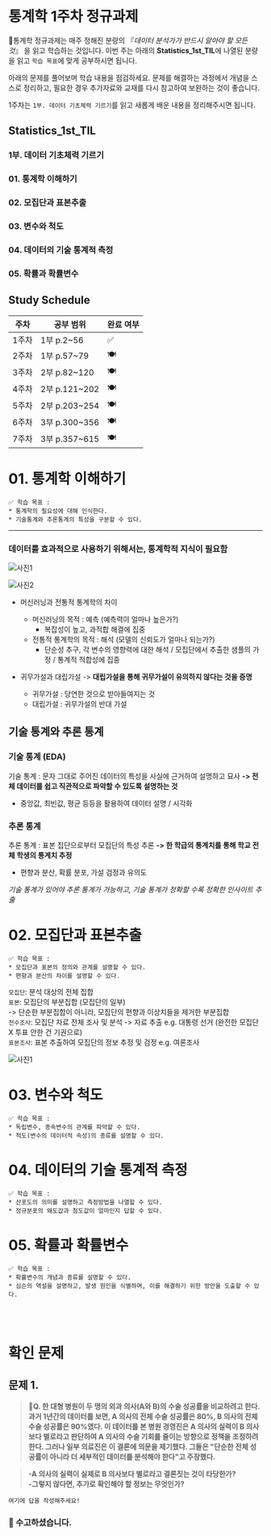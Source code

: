 # 통계학 1주차 정규과제

📌통계학 정규과제는 매주 정해진 분량의 『*데이터 분석가가 반드시 알아야 할 모든 것*』 을 읽고 학습하는 것입니다. 이번 주는 아래의 **Statistics_1st_TIL**에 나열된 분량을 읽고 `학습 목표`에 맞게 공부하시면 됩니다.

아래의 문제를 풀어보며 학습 내용을 점검하세요. 문제를 해결하는 과정에서 개념을 스스로 정리하고, 필요한 경우 추가자료와 교재를 다시 참고하여 보완하는 것이 좋습니다.

1주차는 `1부. 데이터 기초체력 기르기`를 읽고 새롭게 배운 내용을 정리해주시면 됩니다.


## Statistics_1st_TIL

### 1부. 데이터 기초체력 기르기
### 01. 통계학 이해하기
### 02. 모집단과 표본추출
### 03. 변수와 척도
### 04. 데이터의 기술 통계적 측정
### 05. 확률과 확률변수

## Study Schedule

|주차 | 공부 범위     | 완료 여부 |
|----|----------------|----------|
|1주차| 1부 p.2~56     | ✅      |
|2주차| 1부 p.57~79    | 🍽️      | 
|3주차| 2부 p.82~120   | 🍽️      | 
|4주차| 2부 p.121~202  | 🍽️      | 
|5주차| 2부 p.203~254  | 🍽️      | 
|6주차| 3부 p.300~356  | 🍽️      | 
|7주차| 3부 p.357~615  | 🍽️      | 

<!-- 여기까진 그대로 둬 주세요-->

# 01. 통계학 이해하기

```
✅ 학습 목표 :
* 통계학의 필요성에 대해 인식한다.
* 기술통계와 추론통계의 특성을 구분할 수 있다.
```
---
### 데이터를 **효과적**으로 사용하기 위해서는, **통계학적 지식**이 필요함  
![사진1](images/week1_0 "데이터 과학의 프로세스")

![사진2](images/week1_1 "머신러닝과 전통적 통계학의 차이")
* 머신러닝과 전통적 통계학의 차이
  * 머신러닝의 목적 : 예측 (예측력이 얼마나 높은가?)
    * 복잡성이 높고, 과적합 해결에 집중
  * 전통적 통계학의 목적 : 해석 (모델의 신뢰도가 얼마나 되는가?)
    * 단순성 추구, 각 변수의 영향력에 대한 해석 / 모집단에서 추출한 샘플의 가정 / 통계적 적합성에 집중
   
* 귀무가설과 대립가설 -> **대립가설을 통해 귀무가설이 유의하지 않다는 것을 증명**
  * 귀무가설 : 당연한 것으로 받아들여지는 것
  * 대립가설 : 귀무가설의 반대 가설

## 기술 통계와 추론 통계
### 기술 통계 (EDA)
기술 통계 : 문자 그대로 주어진 데이터의 특성을 사실에 근거하여 설명하고 묘사
**-> 전체 데이터를 쉽고 직관적으로 파악할 수 있도록 설명하는 것**
* 중앙값, 최빈값, 평균 등등을 활용하여 데이터 설명 / 시각화 

### 추론 통계
추론 통계 : 표본 집단으로부터 모집단의 특성 추론 
**-> 한 학급의 통계치를 통해 학교 전체 학생의 통계치 추정**
* 편향과 분산, 확률 분포, 가설 검정과 유의도

*기술 통계가 있어야 추론 통계가 가능하고, 기술 통계가 정확할 수록 정확한 인사이트 추출*

# 02. 모집단과 표본추출

```
✅ 학습 목표 :
* 모집단과 표본의 정의와 관계를 설명할 수 있다.
* 편향과 분산의 차이를 설명할 수 있다.
```

`모집단`: 분석 대상의 전체 집합  
`표본`: 모집단의 부분집합 (모집단의 일부)  
-> 단순한 부분집합이 아니라, 모집단의 편향과 이상치들을 제거한 부분집합   
`전수조사`: 모집단 자료 전체 조사 및 분석 -> 자료 추출 e.g. 대통령 선거 (완전한 모집단 X 투표 안한 건 기권으로)  
`표본조사`: 표본 추출하여 모집단의 정보 추정 및 검정 e.g. 여론조사   

![사진1](week1_2 "전수조사와 표본조사 개념 예시")



# 03. 변수와 척도
```
✅ 학습 목표 :
* 독립변수, 종속변수의 관계를 파악할 수 있다.
* 척도(변수의 데이터적 속성)의 종류를 설명할 수 있다.
```
<!-- 새롭게 배운 내용을 자유롭게 정리해주세요.-->


# 04. 데이터의 기술 통계적 측정

```
✅ 학습 목표 :
* 산포도의 의미를 설명하고 측정방법을 나열할 수 있다.
* 정규분포의 왜도값과 첨도값이 얼마인지 답할 수 있다.
```

<!-- 새롭게 배운 내용을 자유롭게 정리해주세요.-->


# 05. 확률과 확률변수

```
✅ 학습 목표 :
* 확률변수의 개념과 종류를 설명할 수 있다.
* 심슨의 역설을 설명하고, 발생 원인을 식별하며, 이를 해결하기 위한 방안을 도출할 수 있다.
```

<!-- 새롭게 배운 내용을 자유롭게 정리해주세요.-->


<br>
<br>

# 확인 문제

## 문제 1.

> **🧚Q. 한 대형 병원이 두 명의 외과 의사(A와 B)의 수술 성공률을 비교하려고 한다. 과거 1년간의 데이터를 보면, A 의사의 전체 수술 성공률은 80%, B 의사의 전체 수술 성공률은 90%였다. 이 데이터를 본 병원 경영진은 A 의사의 실력이 B 의사보다 별로라고 판단하여 A 의사의 수술 기회를 줄이는 방향으로 정책을 조정하려 한다.
그러나 일부 의료진은 이 결론에 의문을 제기했다.
그들은 "단순한 전체 성공률이 아니라 더 세부적인 데이터를 분석해야 한다"고 주장했다.**

> **-A 의사의 실력이 실제로 B 의사보다 별로라고 결론짓는 것이 타당한가?   
-그렇지 않다면, 추가로 확인해야 할 정보는 무엇인가?**

<!--심슨의 역설을 이해하였는지 확인하기 위한 문제입니다-->

<!--학습한 개념을 활용하여 자유롭게 설명해 보세요. 구체적인 예시를 들어 설명하면 더욱 좋습니다.-->

```
여기에 답을 작성해주세요!
```

### 🎉 수고하셨습니다.
